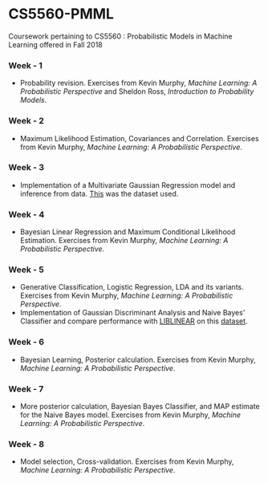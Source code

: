 # CS5560-PMML
Coursework pertaining to CS5560 : Probabilistic Models in Machine Learning offered in Fall 2018

### Week - 1
+ Probability revision. Exercises from Kevin Murphy, _Machine Learning: A Probabilistic Perspective_ and Sheldon Ross, _Introduction to Probability Models_.

### Week - 2
+ Maximum Likelihood Estimation, Covariances and Correlation. Exercises from Kevin Murphy, _Machine Learning: A Probabilistic Perspective_.

### Week - 3
+ Implementation of a Multivariate Gaussian Regression model and inference from data. [This](http://archive.ics.uci.edu/ml/datasets/SGEMM+GPU+kernel+performance) was the dataset used.

### Week - 4
+ Bayesian Linear Regression and Maximum Conditional Likelihood Estimation. Exercises from Kevin Murphy, _Machine Learning: A Probabilistic Perspective_.

### Week - 5
+ Generative Classification, Logistic Regression, LDA and its variants. Exercises from Kevin Murphy, _Machine Learning: A Probabilistic Perspective_.
+ Implementation of Gaussian Discriminant Analysis and Naive Bayes' Classifier and compare performance with [LIBLINEAR](https://github.com/cjlin1/liblinear) on this [dataset](https://archive.ics.uci.edu/ml/datasets/seismic-bumps).

### Week - 6
+ Bayesian Learning, Posterior calculation. Exercises from Kevin Murphy, _Machine Learning: A Probabilistic Perspective_.

### Week - 7
+ More posterior calculation, Bayesian Bayes Classifier, and MAP estimate for the Naive Bayes model. Exercises from Kevin Murphy, _Machine Learning: A Probabilistic Perspective_.

### Week - 8
+ Model selection, Cross-validation. Exercises from Kevin Murphy, _Machine Learning: A Probabilistic Perspective_.
